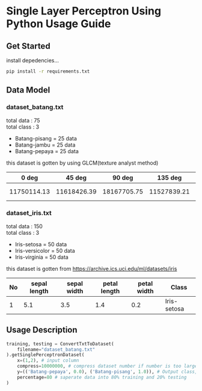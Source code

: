# Single Layer Perceptron Using Python Usage Guide

## Get Started

install depedencies...

```bash
pip install -r requirements.txt
```

## Data Model

### dataset_batang.txt
total data : 75 <br />
total class : 3
- Batang-pisang = 25 data
- Batang-jambu = 25 data
- Batang-pepaya = 25 data

this dataset is gotten by using GLCM(texture analyst method)

0 deg | 45 deg | 90 deg | 135 deg | Class
----- | ------ | ------ | ------- | -----
11750114.13 | 11618426.39 | 18167705.75 | 11527839.21 | Batang-pepaya

### dataset_iris.txt
total data : 150 <br />
total class : 3
- Iris-setosa = 50 data
- Iris-versicolor = 50 data
- Iris-virginia = 50 data

this dataset is gotten from https://archive.ics.uci.edu/ml/datasets/iris

No | sepal length | sepal width | petal length | petal width | Class
-- | ------------ | ----------- | ------------ | ----------- | -----
1 | 5.1 | 3.5 | 1.4 | 0.2 | Iris-setosa

## Usage Description

```python
training, testing = ConvertTxtToDataset(
    filename="dataset_batang.txt"
).getSinglePerceptronDataset(
    x=(1,2), # input column
    compress=10000000, # compress dataset number if number is too large 
    y=(('Batang-pepaya', 0.0), ('Batang-pisang', 1.0)), # Output class, choose two class
    percentage=80 # saperate data into 80% training and 20% testing 
)
```



